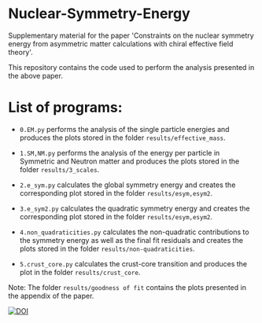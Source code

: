 # Nuclear-Symmetry-Energy
Supplementary material for the paper 'Constraints on the nuclear symmetry energy from asymmetric matter calculations with chiral effective field theory'.

This repository contains the code used to perform the analysis presented in the above paper. 


List of programs:
================

- `0.EM.py` performs the analysis of the single particle energies and produces the plots stored in the folder `results/effective_mass`.

- `1.SM,NM.py` performs the analysis of the energy per particle in Symmetric and Neutron matter and produces the plots stored in the folder `results/3_scales`.

- `2.e_sym.py` calculates the global symmetry energy and creates the corresponding plot stored in the folder `results/esym,esym2`.

- `3.e_sym2.py` calculates the quadratic symmetry energy and creates the corresponding plot stored in the folder `results/esym,esym2`.

- `4.non_quadraticities.py` calculates the non-quadratic contributions to the symmetry energy as well as the final fit residuals and creates the plots stored in the folder `results/non-quadraticities`.

- `5.crust_core.py` calculates the crust-core transition and produces the plot in the folder `results/crust_core`.

Note: The folder `results/goodness of fit` contains the plots presented in the appendix of the paper. 

[![DOI](https://zenodo.org/badge/DOI/10.5281/zenodo.4010747.svg)](https://doi.org/10.5281/zenodo.4010747)
